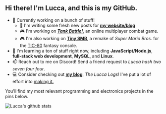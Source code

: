 ## Hi there! I'm Lucca, and this is my GitHub. 

<!-- - 🔭 I’m currently working on **[configs](https://github.com/ChromeUniverse/.dotfiles) for my personal Linux desktop**. -->
<!-- - 🔭 I’m currently working on **[my personal website](https://github.com/ChromeUniverse/Personal-website)** and **CI/CD for [RedstoneBot](https://github.com/ChromeUniverse/RedstoneBot/)**. -->
- 🔭 Currently working on a bunch of stuff!
  - 📝 I'm writing some fresh new posts for **[my website/blog](https://github.com/ChromeUniverse/Personal-website)** 
  - 🎮 I'm working on **[_Tank Battle!_](https://github.com/ChromeUniverse/Tank-Battle)**, an online multiplayer combat game.
  - 🎮 I'm also working on **[Tiny SMB](https://github.com/ChromeUniverse/tiny-smb)**, a remake of _Super Mario Bros._ for the [TIC-80](https://tic80.com/) fantasy console.
- 🌱 I'm learning a ton of stuff right now, including **JavaScript/Node.js**, **full-stack web development**, **MySQL**, and **Linux**.
- 📫 Reach out to me on Discord! Send a friend request to _Lucca hash two seven four four_.
- 💻 Consider checking out **[my blog](http://34.200.98.64/)**, _The Lucca Logs_! I've put a lot of effort into [making it.](http://34.200.98.64/making-the-website)

You'll find my most relevant programming and electronics projects in the pins below. 

![Lucca's github stats](https://github-readme-stats.vercel.app/api?username=ChromeUniverse&theme=dark&show_icons=true) 


<!--

**CI/CD with GitHub Actions**

**ChromeUniverse/ChromeUniverse** is a ✨ _special_ ✨ repository because its `README.md` (this file) appears on your GitHub profile.
[![willianrod's wakatime stats](https://github-readme-stats.vercel.app/api/wakatime?username=ChromeUniverse&theme=dark&show_icons=true)](https://github.com/anuraghazra/github-readme-stats)

![Top Langs](https://github-readme-stats.vercel.app/api/top-langs/?username=ChromeUniverse)](https://github.com/anuraghazra/github-readme-stats)

Here are some ideas to get you started:

- 🔭 I’m currently working on ...
- 🌱 I’m currently learning ...
- 👯 I’m looking to collaborate on ...
- 🤔 I’m looking for help with ...
- 💬 Ask me about ...
- 📫 How to reach me: ...
- 😄 Pronouns: ...
- ⚡ Fun fact: ...

-->

